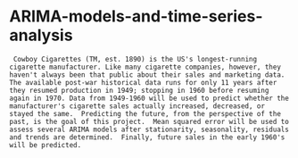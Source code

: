 # ARIMA-models-and-time-series-analysis

     Cowboy Cigarettes (TM, est. 1890) is the US's longest-running cigarette manufacturer. Like many cigarette companies, however, they haven't always been that public about their sales and marketing data. The available post-war historical data runs for only 11 years after they resumed production in 1949; stopping in 1960 before resuming again in 1970. Data from 1949-1960 will be used to predict whether the manufacturer's cigarette sales actually increased, decreased, or stayed the same.  Predicting the future, from the perspective of the past, is the goal of this project.  Mean squared error will be used to assess several ARIMA models after stationarity, seasonality, residuals and trends are determined.  Finally, future sales in the early 1960's will be predicted.
